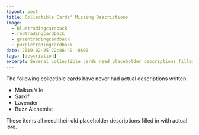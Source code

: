 ```yaml
---
layout: post
title: Collectible Cards' Missing Descriptions
image:
  - bluetradingcardback
  - redtradingcardback
  - greentradingcardback
  - purpletradingcardback
date: 2019-02-25 22:06:49 -0600
tags: [description]
excerpt: Several collectible cards need placeholder descriptions filled in.
---
```


The following collectible cards have never had actual descriptions written:

* Malkus Vile
* Sarkif
* Lavender
* Buzz Alchemist

These items all need their old placeholder descriptions filled in with actual lore.
